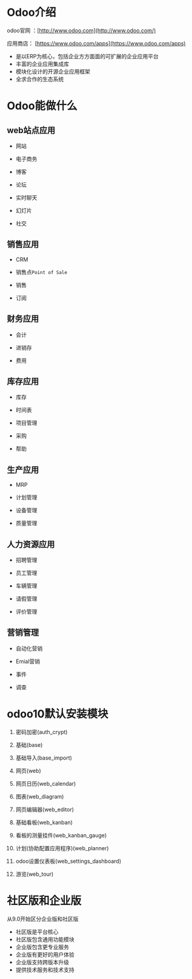 # Odoo介绍

odoo官网 ：[http://www.odoo.com](http://www.odoo.com/)

应用商店： [https://www.odoo.com/apps](https://www.odoo.com/apps)

* 是以ERP为核心，包括企业方方面面的可扩展的企业应用平台
* 丰富的企业应用集成库
* 模块化设计的开源企业应用框架
* 全求合作的生态系统

# Odoo能做什么

## web站点应用

* 网站

* 电子商务

* 博客

* 论坛

* 实时聊天

* 幻灯片

* 社交

## 销售应用

* CRM

* 销售点`Point of Sale`

* 销售

* 订阅

## 财务应用

* 会计

* 进销存

* 费用

## 库存应用

* 库存

* 时间表

* 项目管理

* 采购

* 帮助

## 生产应用

* MRP

* 计划管理

* 设备管理

* 质量管理

## 人力资源应用

* 招聘管理

* 员工管理

* 车辆管理

* 请假管理

* 评价管理

## 营销管理

* 自动化营销

* Emial营销

* 事件

* 调查

# odoo10默认安装模块

1. 密码加密\(auth\_crypt\)

2. 基础\(base\)

3. 基础导入\(base\_import\)

4. 网页\(web\)

5. 网页日历\(web\_calendar\)

6. 图表\(web\_diagram\)

7. 网页编辑器\(web\_editor\)

8. 基础看板\(web\_kanban\)

9. 看板的测量挂件\(web\_kanban\_gauge\)

10. 计划\(协助配置应用程序\)\(web\_planner\)

11. odoo设置仪表板\(web\_settings\_dashboard\)

12. 游览\(web\_tour\)

# 社区版和企业版

从9.0开始区分企业版和社区版

* 社区版是平台核心
* 社区版包含通用功能模块
* 企业版包含更专业服务
* 企业版有更好的用户体验
* 企业版支持跨版本升级
* 提供技术服务和技术支持





